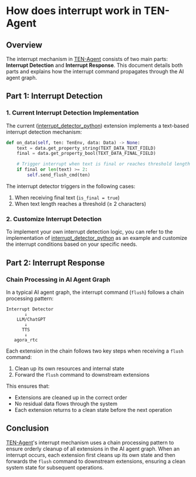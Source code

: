 # How does interrupt work in TEN-Agent

## Overview

The interrupt mechanism in
[TEN-Agent](https://github.com/TEN-framework/TEN-Agent) consists of two main
parts: **Interrupt Detection** and **Interrupt Response**. This document details
both parts and explains how the interrupt command propagates through the AI
agent graph.

## Part 1: Interrupt Detection

### 1. Current Interrupt Detection Implementation

The current
([interrupt_detector_python](https://github.com/TEN-framework/TEN-Agent/tree/main/agents/ten_packages/extension/interrupt_detector_python))
extension implements a text-based interrupt detection mechanism:

```python
def on_data(self, ten: TenEnv, data: Data) -> None:
    text = data.get_property_string(TEXT_DATA_TEXT_FIELD)
    final = data.get_property_bool(TEXT_DATA_FINAL_FIELD)

    # Trigger interrupt when text is final or reaches threshold length
    if final or len(text) >= 2:
        self.send_flush_cmd(ten)
```

The interrupt detector triggers in the following cases:

1. When receiving final text (`is_final = true`)
2. When text length reaches a threshold (≥ 2 characters)

### 2. Customize Interrupt Detection

To implement your own interrupt detection logic, you can refer to the
implementation of
[interrupt_detector_python](https://github.com/TEN-framework/TEN-Agent/tree/main/agents/ten_packages/extension/interrupt_detector_python)
as an example and customize the interrupt conditions based on your specific
needs.

## Part 2: Interrupt Response

### Chain Processing in AI Agent Graph

In a typical AI agent graph, the interrupt command (`flush`) follows a chain
processing pattern:

```
Interrupt Detector
       ↓
    LLM/ChatGPT
       ↓
      TTS
       ↓
   agora_rtc
```

Each extension in the chain follows two key steps when receiving a `flush`
command:

1. Clean up its own resources and internal state
2. Forward the `flush` command to downstream extensions

This ensures that:

- Extensions are cleaned up in the correct order
- No residual data flows through the system
- Each extension returns to a clean state before the next operation

## Conclusion

[TEN-Agent](https://github.com/TEN-framework/TEN-Agent)'s interrupt mechanism
uses a chain processing pattern to ensure orderly cleanup of all extensions in
the AI agent graph. When an interrupt occurs, each extension first cleans up its
own state and then forwards the `flush` command to downstream extensions,
ensuring a clean system state for subsequent operations.
